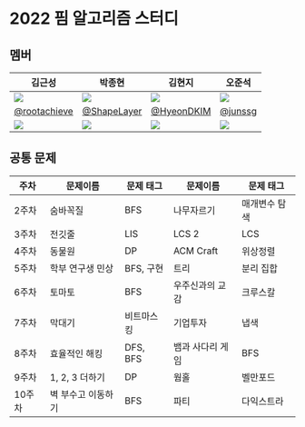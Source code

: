 # 2022 핌 알고리즘 스터디

## 멤버

| 김근성 | 박종현 | 김현지 | 오준석 |
| --- | --- | --- | --- |
| ![](https://avatars.githubusercontent.com/u/76468787) | ![](https://avatars.githubusercontent.com/u/13766489) | ![](https://avatars.githubusercontent.com/u/45036629) | ![](https://avatars.githubusercontent.com/u/80884697) | 
| [@rootachieve](https://github.com/rootachieve) | [@ShapeLayer](https://github.com/ShapeLayer) | [@HyeonDKIM](https://github.com/onsbtyd) | [@junssg](https://github.com/junssg) |
| ![](https://mazassumnida.wtf/api/mini/generate_badge?boj=onsbtyd) | ![](https://mazassumnida.wtf/api/mini/generate_badge?boj=belline0124) | ![](https://mazassumnida.wtf/api/mini/generate_badge?boj=aquaifnt7) | ![](https://mazassumnida.wtf/api/mini/generate_badge?boj=ojs8752) |

## 공통 문제

| 주차 | 문제이름 | 문제 태그 | 문제이름 | 문제 태그 |
| --- | --- | --- | --- | --- |
| 2주차 | 숨바꼭질 | BFS | 나무자르기 | 매개변수 탐색 |
| 3주차 | 전깃줄 | LIS | LCS 2 | LCS |
| 4주차 | 동물원 | DP | ACM Craft | 위상정렬 |
| 5주차 | 학부 연구생 민상 | BFS, 구현 | 트리 | 분리 집합 |
| 6주차 | 토마토 | BFS | 우주신과의 교감 | 크루스칼 |
| 7주차 | 막대기 | 비트마스킹 | 기업투자 | 냅색 |
| 8주차 | 효율적인 해킹 | DFS, BFS | 뱀과 사다리 게임 | BFS |
| 9주차 | 1, 2, 3 더하기 | DP | 웜홀 | 벨만포드 |
| 10주차 | 벽 부수고 이동하기 | BFS | 파티 | 다익스트라 |
